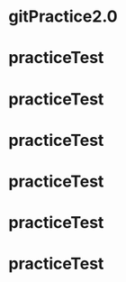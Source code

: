 # gitPractice2.0
# practiceTest
# practiceTest
# practiceTest
# practiceTest
# practiceTest
# practiceTest
